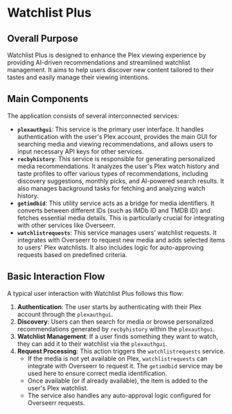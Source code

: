 # Watchlist Plus

## Overall Purpose

Watchlist Plus is designed to enhance the Plex viewing experience by providing AI-driven recommendations and streamlined watchlist management. It aims to help users discover new content tailored to their tastes and easily manage their viewing intentions.

## Main Components

The application consists of several interconnected services:

*   **`plexauthgui`**: This service is the primary user interface. It handles authentication with the user's Plex account, provides the main GUI for searching media and viewing recommendations, and allows users to input necessary API keys for other services.
*   **`recbyhistory`**: This service is responsible for generating personalized media recommendations. It analyzes the user's Plex watch history and taste profiles to offer various types of recommendations, including discovery suggestions, monthly picks, and AI-powered search results. It also manages background tasks for fetching and analyzing watch history.
*   **`getimdbid`**: This utility service acts as a bridge for media identifiers. It converts between different IDs (such as IMDb ID and TMDB ID) and fetches essential media details. This is particularly crucial for integrating with other services like Overseerr.
*   **`watchlistrequests`**: This service manages users' watchlist requests. It integrates with Overseerr to request new media and adds selected items to users' Plex watchlists. It also includes logic for auto-approving requests based on predefined criteria.

## Basic Interaction Flow

A typical user interaction with Watchlist Plus follows this flow:

1.  **Authentication**: The user starts by authenticating with their Plex account through the `plexauthgui`.
2.  **Discovery**: Users can then search for media or browse personalized recommendations generated by `recbyhistory` within the `plexauthgui`.
3.  **Watchlist Management**: If a user finds something they want to watch, they can add it to their watchlist via the `plexauthgui`.
4.  **Request Processing**: This action triggers the `watchlistrequests` service.
    *   If the media is not yet available on Plex, `watchlistrequests` can integrate with Overseerr to request it. The `getimdbid` service may be used here to ensure correct media identification.
    *   Once available (or if already available), the item is added to the user's Plex watchlist.
    *   The service also handles any auto-approval logic configured for Overseerr requests.
